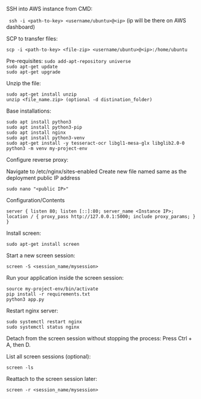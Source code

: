 SSH into AWS instance from CMD:

`
ssh -i <path-to-key> <username/ubuntu>@<ip>` (ip will be there on AWS dashboard)


SCP to transfer files:

`
scp -i <path-to-key> <file-zip> <username/ubuntu>@<ip>:/home/ubuntu
`

Pre-requisites:
`sudo add-apt-repository universe`  
`sudo apt-get update`  
`sudo apt-get upgrade`

Unzip the file:

`sudo apt-get install unzip`  
`unzip <file_name.zip> (optional -d distination_folder)`


Base installations:

`sudo apt install python3`  
`sudo apt install python3-pip`  
`sudo apt install nginx`  
`sudo apt install python3-venv`  
`sudo apt-get install -y tesseract-ocr libgl1-mesa-glx libglib2.0-0`  
`python3 -m venv my-project-env`  

Configure reverse proxy:

Navigate to /etc/nginx/sites-enabled
Create new file named same as the deployment public IP address 

`sudo nano "<public IP>"`

Configuration/Contents

`
server {
    listen 80;
    listen [::]:80;
    server_name <Instance IP>;
    location / {
        proxy_pass http://127.0.0.1:5000;
        include proxy_params;
    }
}
`

Install screen:

`sudo apt-get install screen`

Start a new screen session:

`screen -S <session_name/mysession>`

Run your application inside the screen session:

`source my-project-env/bin/activate`  
`pip install -r requirements.txt`  
`python3 app.py`


Restart nginx server:

`sudo systemctl restart nginx`  
`sudo systemctl status nginx`  

Detach from the screen session without stopping the process: Press Ctrl + A, then D.

List all screen sessions (optional):

`
screen -ls
`

Reattach to the screen session later:

`
screen -r <session_name/mysession>
`
